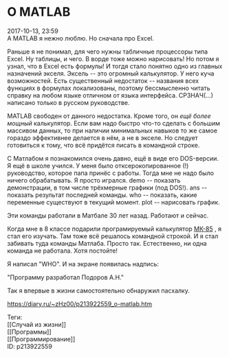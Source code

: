 О MATLAB
=========

   
 2017-10-13, 23:59   
  А MATLAB я нежно люблю. Но сначала про Excel.   
   
 Раньше я не понимал, для чего нужны табличные процессоры типа Excel. Ну таблицы, и чего. В ворде тоже можно нарисовать! Но потом я узнал, что в Excel есть формулы! И тогдя стало понятно одно из главных назначений экселя. Эксель -- это огромный калькулятор. У него куча возможностей. Есть существенный недостаток -- названия всех функциях в формулах локализованы, поэтому бессмысленно читать справку на любом языке отличном от языка интерфейса. СРЗНАЧ(...) написано только в русском руководстве.   
   
 MATLAB свободен от данного недостатка. Кроме того, он  *ещё более мощный*  калькулятор. Если вам надо быстро что-то сделать с большим массивом данных, то при наличии минимальных навыков то же самое гораздо эффективнее делается в нём, а не в экселе. Но следует готовиться к тому, что всё придётся писать в командной строке.   
   
 С Матлабом я познакомился очень давно, ещё в виде его DOS-версии. Я ещё в школе учился. У меня было отксерокопированное (!) руководство, которое папа принёс с работы. Тогда мне не надо было ничего обрабатывать. Я просто игрался. demo -- показать демонстрации, в том числе трёхмерные графики (под DOS!). ans -- показать результат последней команды. who -- показать, какие переменные существуют в текущий момент. plot -- нарисовать график.   
   
 Эти команды работали в Матбале 30 лет назад. Работают и сейчас.   
   
 Когда мне в 8 классе подарили програмируемый калькулятор  [МК-85](https://ru.wikipedia.org/wiki/%D0%9C%D0%9A-85)  , я стал его изучать. Там тоже всё решалось командной строкой. И я стал забивать туда команды Матлаба. Просто так. Естественно, ни одна команда не работала. Хотя постойте!   
   
 Я написал "WHO". И на экране появилась надпись:   
   
 "Программу разработал Подоров А.Н."   
   
 Так я впервые в жизни самостоятельно обнаружил пасхалку.   
    
 <https://diary.ru/~zHz00/p213922559_o-matlab.htm>   
   
 Теги:   
 [[Случай из жизни]]   
 [[Программы]]   
 [[Программирование]]   
 ID: p213922559